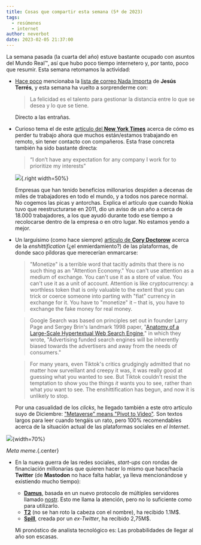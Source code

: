 ```yaml
---
title: Cosas que compartir esta semana (5ª de 2023)
tags:
  - resúmenes
  - internet
author: neverbot
date: 2023-02-05 21:37:00
---
```



La semana pasada (la cuarta del año) estuve bastante ocupado con asuntos del Mundo Real™, así que hubo poco tiempo internetero y, por tanto, poco que resumir. Esta semana retomamos la actividad:

- [Hace poco](/nada-importa/) mencionaba la [lista de correo Nada Importa](https://nadaimporta.substack.com/) de **Jesús Terrés**, y esta semana ha vuelto a sorprenderme con:

  > La felicidad es el talento para gestionar la distancia entre lo que se desea y lo que se tiene.

  Directo a las entrañas.

- Curioso tema el de este [artículo del **New York Times**](https://www.nytimes.com/2023/01/25/business/layoffs-remote-work.html) acerca de cómo es perder tu trabajo ahora que muchos están/estamos trabajando en remoto, sin tener contacto con compañeros. Esta frase concreta también ha sido bastante directa:

  > “I don’t have any expectation for any company I work for to prioritize my interests”

  [![](./cosas-que-compartir-esta-semana-5ª-de-2023/worse-vs-worst.png)](https://owlcation.com/humanities/worse-vs-worst){.right width=50%}
  
  Empresas que han tenido beneficios millonarios despiden a decenas de miles de trabajadores en todo el mundo, y a todos nos parece normal. No cogemos las picas y antorchas. Explica el artículo que cuando Nokia tuvo que reestructurarse en 2011, dio un aviso de un año a cerca de 18.000 trabajadores, a los que ayudó durante todo ese tiempo a recolocarse dentro de la empresa o en otro lugar. No estamos yendo a mejor.

- Un larguísimo (como hace siempre) [artículo de **Cory Doctorow**](https://pluralistic.net/2023/01/21/potemkin-ai/#hey-guys) acerca de la *enshittification* (¿el enmierdamiento?) de las plataformas, de donde saco píldoras que merecerían enmarcarse:

  > "Monetize" is a terrible word that tacitly admits that there is no such thing as an "Attention Economy." You can't use attention as a medium of exchange. You can't use it as a store of value. You can't use it as a unit of account. Attention is like cryptocurrency: a worthless token that is only valuable to the extent that you can trick or coerce someone into parting with "fiat" currency in exchange for it. You have to "monetize" it – that is, you have to exchange the fake money for real money.
  
  > Google Search was based on principles set out in founder Larry Page and Sergey Brin's landmark 1998 paper, "[Anatomy of a Large-Scale Hypertextual Web Search Engine](http://ilpubs.stanford.edu:8090/361/)," in which they wrote, "Advertising funded search engines will be inherently biased towards the advertisers and away from the needs of consumers."
  
  > For many years, even Tiktok's critics grudgingly admitted that no matter how surveillant and creepy it was, it was really good at guessing what you wanted to see. But Tiktok couldn't resist the temptation to show you the things *it* wants you to see, rather than what *you* want to see. The enshittification has begun, and now it is unlikely to stop.
  
  Por una casualidad de los *clicks*, he llegado también a este otro artículo suyo de Diciembre: ["Metaverse" means "Pivot to Video"](https://doctorow.medium.com/metaverse-means-pivot-to-video-adbe09319038). Son textos largos para leer cuando tengáis un rato, pero 100% recomendables acerca de la situación actual de las plataformas sociales en *el Internet*.

![](./cosas-que-compartir-esta-semana-5ª-de-2023/4ui2ocqoqcw71.jpg){width=70%}

*Meta meme*.{.center}

- En la nueva guerra de las redes sociales, *start-ups* con rondas de financiación millonarias que quieren hacer lo mismo que hace/hacía **Twitter** (de **Mastodon** no hace falta hablar, ya lleva mencionándose y existiendo mucho tiempo):
  - [**Damus**](https://damus.io/), basada en un nuevo protocolo de múltiples servidores llamado [nostr](https://nostr.com/). Esto me llama la atención, pero no lo suficiente como para utilizarlo.
  - [**T2**](https://t2.social/) (no se han roto la cabeza con el nombre), ha recibido 1.1M$.
  - [**Spill**](https://www.spill-app.com/), creada por un *ex-Twitter*, ha recibido 2,75M$.
  
  Mi pronóstico de analista tecnológico es: Las probabilidades de llegar al año son escasas.
